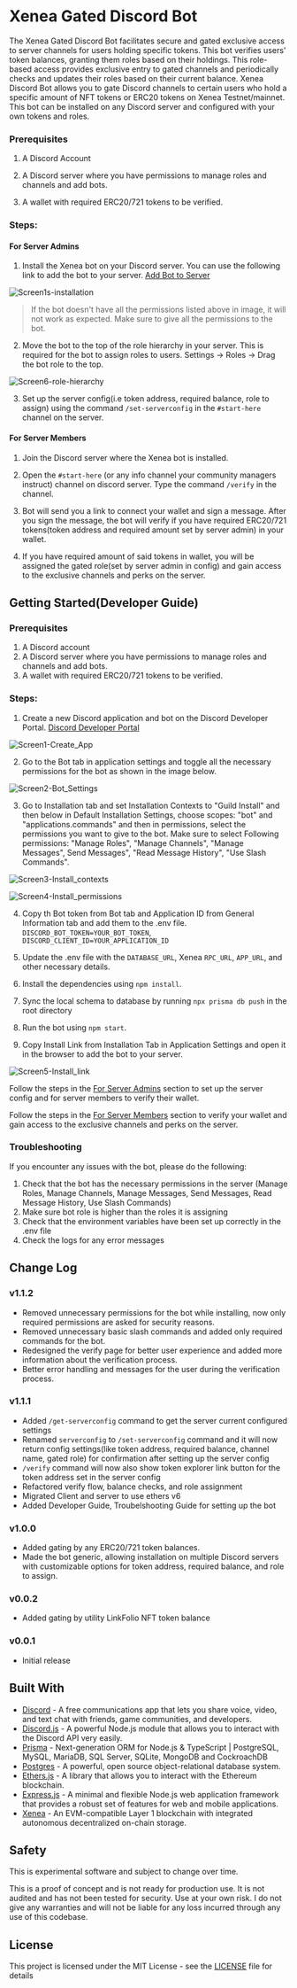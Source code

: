 # Xenea Gated Discord Bot

The Xenea Gated Discord Bot facilitates secure and gated exclusive access to server channels for users holding specific tokens. This bot verifies users' token balances, granting them roles based on their holdings. This role-based access provides exclusive entry to gated channels and periodically checks and updates their roles based on their current balance. Xenea Discord Bot allows you to gate Discord channels to certain users who hold a specific amount of NFT tokens or ERC20 tokens on Xenea Testnet/mainnet. This bot can be installed on any Discord server and configured with your own tokens and roles.

### Prerequisites

1. A Discord Account

2. A Discord server where you have permissions to manage roles and channels and add bots.

3. A wallet with required ERC20/721 tokens to be verified.

### Steps:

#### For Server Admins

1. Install the Xenea bot on your Discord server. You can use the following link to add the bot to your server. [Add Bot to Server](https://discord.com/oauth2/authorize?client_id=1248189350177669150)

![Screen1s-installation](https://github.com/user-attachments/assets/4a8d99c4-bac4-47d8-a196-a55e99b6fb1c)

> If the bot doesn't have all the permissions listed above in image, it will not work as expected. Make sure to give all the permissions to the bot.

2. Move the bot to the top of the role hierarchy in your server. This is required for the bot to assign roles to users. Settings -> Roles -> Drag the bot role to the top.

![Screen6-role-hierarchy](https://github.com/user-attachments/assets/c23d2fd0-01dc-42a5-970f-83a6b01bb382)

3. Set up the server config(i.e token address, required balance, role to assign) using the command `/set-serverconfig` in the `#⁠start-here` channel on the server.

#### For Server Members

1. Join the Discord server where the Xenea bot is installed.

2. Open the `#⁠start-here` (or any info channel your community managers instruct) channel on discord server. Type the command `/verify` in the channel.

3. Bot will send you a link to connect your wallet and sign a message. After you sign the message, the bot will verify if you have required ERC20/721 tokens(token address and required amount set by server admin) in your wallet.

4. If you have required amount of said tokens in wallet, you will be assigned the gated role(set by server admin in config) and gain access to the exclusive channels and perks on the server.

## Getting Started(Developer Guide)

### Prerequisites

1. A Discord account
2. A Discord server where you have permissions to manage roles and channels and add bots.
3. A wallet with required ERC20/721 tokens to be verified.

### Steps:

1. Create a new Discord application and bot on the Discord Developer Portal. [Discord Developer Portal](https://discord.com/developers/applications)

![Screen1-Create_App](https://github.com/user-attachments/assets/e080fd38-ad30-4df8-b43a-e89103dbe468)

2. Go to the Bot tab in application settings and toggle all the necessary permissions for the bot as shown in the image below.

![Screen2-Bot_Settings](https://github.com/user-attachments/assets/241f5d4f-7e3a-45c5-a25e-a6ef6706d3ea)

3. Go to Installation tab and set Installation Contexts to "Guild Install" and then below in Default Installation Settings, choose scopes: "bot" and "applications.commands" and then in permissions, select the permissions you want to give to the bot. Make sure to select Following permissions: "Manage Roles", "Manage Channels", "Manage Messages", Send Messages", "Read Message History", "Use Slash Commands".

![Screen3-Install_contexts](https://github.com/user-attachments/assets/9a527f2b-001c-410c-8cba-873291b2dc67)

![Screen4-Install_permissions](https://github.com/user-attachments/assets/0a0e7fab-4361-4b50-8730-ad863be55aeb)

4. Copy th Bot token from Bot tab and Application ID from General Information tab and add them to the .env file. `DISCORD_BOT_TOKEN=YOUR_BOT_TOKEN`, `DISCORD_CLIENT_ID=YOUR_APPLICATION_ID`

5. Update the .env file with the `DATABASE_URL`, Xenea `RPC_URL`, `APP_URL`, and other necessary details.

6. Install the dependencies using `npm install`.

7. Sync the local schema to database by running `npx prisma db push` in the root directory

8. Run the bot using `npm start`.

9. Copy Install Link from Installation Tab in Application Settings and open it in the browser to add the bot to your server.

![Screen5-Install_link](https://github.com/user-attachments/assets/2aec592c-8a36-40d2-9a13-2eea13490d47)

Follow the steps in the [For Server Admins](#for-server-admins) section to set up the server config and for server members to verify their wallet.

Follow the steps in the [For Server Members](#for-server-members) section to verify your wallet and gain access to the exclusive channels and perks on the server.

### Troubleshooting

If you encounter any issues with the bot, please do the following:

1. Check that the bot has the necessary permissions in the server (Manage Roles, Manage Channels, Manage Messages, Send Messages, Read Message History, Use Slash Commands)
2. Make sure bot role is higher than the roles it is assigning
3. Check that the environment variables have been set up correctly in the .env file
4. Check the logs for any error messages

## Change Log

### v1.1.2

- Removed unnecessary permissions for the bot while installing, now only required permissions are asked for security reasons.
- Removed unnecessary basic slash commands and added only required commands for the bot.
- Redesigned the verify page for better user experience and added more information about the verification process.
- Better error handling and messages for the user during the verification process.

### v1.1.1

- Added `/get-serverconfig` command to get the server current configured settings
- Renamed `serverconfig` to `/set-serverconfig` command and it will now return config settings(like token address, required balance, channel name, gated role) for confirmation after setting up the server config
- `/verify` command will now also show token explorer link button for the token address set in the server config
- Refactored verify flow, balance checks, and role assignment
- Migrated Client and server to use ethers v6
- Added Developer Guide, Troubelshooting Guide for setting up the bot

### v1.0.0

- Added gating by any ERC20/721 token balances.
- Made the bot generic, allowing installation on multiple Discord servers with customizable options for token address, required balance, and role to assign.

### v0.0.2

- Added gating by utility LinkFolio NFT token balance

### v0.0.1

- Initial release

## Built With

- [Discord](https://discord.com/) - A free communications app that lets you share voice, video, and text chat with friends, game communities, and developers.
- [Discord.js](https://discord.js.org/) - A powerful Node.js module that allows you to interact with the Discord API very easily.
- [Prisma](https://www.prisma.io/) - Next-generation ORM for Node.js & TypeScript | PostgreSQL, MySQL, MariaDB, SQL Server, SQLite, MongoDB and CockroachDB
- [Postgres](https://www.postgresql.org/) - A powerful, open source object-relational database system.
- [Ethers.js](https://docs.ethers.io/v5/) - A library that allows you to interact with the Ethereum blockchain.
- [Express.js](https://expressjs.com/) - A minimal and flexible Node.js web application framework that provides a robust set of features for web and mobile applications.
- [Xenea](https://xenea.io/) - An EVM-compatible Layer 1 blockchain with integrated autonomous decentralized on-chain storage.

## Safety

This is experimental software and subject to change over time.

This is a proof of concept and is not ready for production use. It is not audited and has not been tested for security. Use at your own risk.
I do not give any warranties and will not be liable for any loss incurred through any use of this codebase.

## License

This project is licensed under the MIT License - see the [LICENSE](LICENSE) file for details
